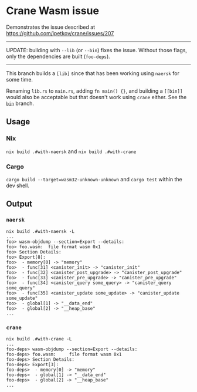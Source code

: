 # Crane Wasm issue

Demonstrates the issue described at https://github.com/ipetkov/crane/issues/207

***
UPDATE: building with `--lib` (or `--bin`) fixes the issue. Without those flags, only the dependencies are built (`foo-deps`).
***

This branch builds a `[lib]` since that has been working using `naersk` for some time.

Renaming `lib.rs` to `main.rs`, adding `fn main() {}`, and building a `[[bin]]` would also be acceptable but that doesn't work using `crane` either. See the [`bin`](https://github.com/paulyoung/crane-wasm-issue/tree/bin) branch.

## Usage

### Nix

`nix build .#with-naersk` and `nix build .#with-crane`

### Cargo

`cargo build --target=wasm32-unknown-unknown` and `cargo test` within the dev shell.

## Output

### `naersk`

```
nix build .#with-naersk -L
...
foo> wasm-objdump --section=Export --details:
foo> foo.wasm:  file format wasm 0x1
foo> Section Details:
foo> Export[8]:
foo>  - memory[0] -> "memory"
foo>  - func[31] <canister_init> -> "canister_init"
foo>  - func[32] <canister_post_upgrade> -> "canister_post_upgrade"
foo>  - func[33] <canister_pre_upgrade> -> "canister_pre_upgrade"
foo>  - func[34] <canister_query some_query> -> "canister_query some_query"
foo>  - func[35] <canister_update some_update> -> "canister_update some_update"
foo>  - global[1] -> "__data_end"
foo>  - global[2] -> "__heap_base"
...
```

### `crane`

```
nix build .#with-crane -L
...
foo-deps> wasm-objdump --section=Export --details:
foo-deps> foo.wasm:     file format wasm 0x1
foo-deps> Section Details:
foo-deps> Export[3]:
foo-deps>  - memory[0] -> "memory"
foo-deps>  - global[1] -> "__data_end"
foo-deps>  - global[2] -> "__heap_base"
...
```
